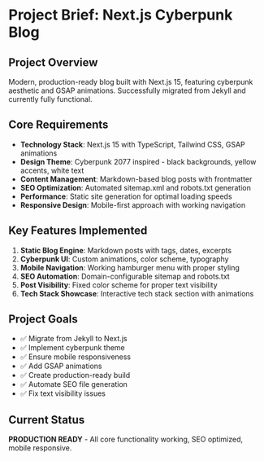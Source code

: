 # Project Brief: Next.js Cyberpunk Blog

## Project Overview
Modern, production-ready blog built with Next.js 15, featuring cyberpunk aesthetic and GSAP animations. Successfully migrated from Jekyll and currently fully functional.

## Core Requirements
- **Technology Stack**: Next.js 15 with TypeScript, Tailwind CSS, GSAP animations
- **Design Theme**: Cyberpunk 2077 inspired - black backgrounds, yellow accents, white text
- **Content Management**: Markdown-based blog posts with frontmatter
- **SEO Optimization**: Automated sitemap.xml and robots.txt generation
- **Performance**: Static site generation for optimal loading speeds
- **Responsive Design**: Mobile-first approach with working navigation

## Key Features Implemented
1. **Static Blog Engine**: Markdown posts with tags, dates, excerpts
2. **Cyberpunk UI**: Custom animations, color scheme, typography
3. **Mobile Navigation**: Working hamburger menu with proper styling
4. **SEO Automation**: Domain-configurable sitemap and robots.txt
5. **Post Visibility**: Fixed color scheme for proper text visibility
6. **Tech Stack Showcase**: Interactive tech stack section with animations

## Project Goals
- ✅ Migrate from Jekyll to Next.js
- ✅ Implement cyberpunk theme
- ✅ Ensure mobile responsiveness
- ✅ Add GSAP animations
- ✅ Create production-ready build
- ✅ Automate SEO file generation
- ✅ Fix text visibility issues

## Current Status
**PRODUCTION READY** - All core functionality working, SEO optimized, mobile responsive. 